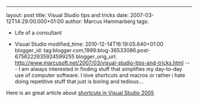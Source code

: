 ---
layout: post
title: Visual Studio tips and tricks
date: 2007-03-12T14:29:00.000+01:00
author: Marcus Hammarberg
tags:
  - Life of a consultant

  - Visual Studio
modified_time: 2010-12-14T16:19:05.640+01:00
blogger_id: tag:blogger.com,1999:blog-36533086.post-6756222835924599255
blogger_orig_url: http://www.marcusoft.net/2007/03/visual-studio-tips-and-tricks.html ---
I am always interested in finding stuff that simplifies my day-to-day
use of computer software. I love shortcuts and macros or rather i hate
doing repetitive stuff that just is boring and tedious...

Here is an great article about [shortcuts in Visual Studio
2005](http://msdn2.microsoft.com/en-us/library/bb245788(vs.80).aspx)
